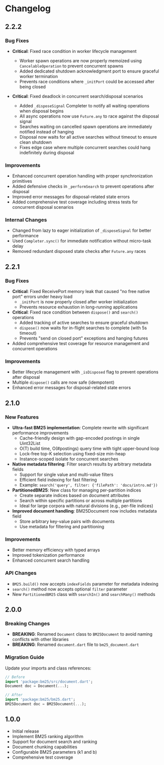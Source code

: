 # Changelog

## 2.2.2

### Bug Fixes
- **Critical**: Fixed race condition in worker lifecycle management
  - Worker spawn operations are now properly memoized using `CancelableOperation` to prevent concurrent spawns
  - Added dedicated shutdown acknowledgment port to ensure graceful worker termination
  - Prevents race conditions where `_initPort` could be accessed after being closed
  
- **Critical**: Fixed deadlock in concurrent search/disposal scenarios
  - Added `_disposeSignal` Completer to notify all waiting operations when disposal begins
  - All async operations now use `Future.any` to race against the disposal signal
  - Searches waiting on cancelled spawn operations are immediately notified instead of hanging
  - Disposal now waits for all active searches without timeout to ensure clean shutdown
  - Fixes edge case where multiple concurrent searches could hang indefinitely during disposal

### Improvements
- Enhanced concurrent operation handling with proper synchronization primitives
- Added defensive checks in `_performSearch` to prevent operations after disposal
- Improved error messages for disposal-related state errors
- Added comprehensive test coverage including stress tests for concurrent disposal scenarios

### Internal Changes
- Changed from lazy to eager initialization of `_disposeSignal` for better performance
- Used `Completer.sync()` for immediate notification without micro-task delay
- Removed redundant disposed state checks after `Future.any` races

## 2.2.1

### Bug Fixes
- **Critical**: Fixed ReceivePort memory leak that caused "no free native port" errors under heavy load
  - `_initPort` is now properly closed after worker initialization
  - Prevents resource exhaustion in long-running applications
- **Critical**: Fixed race condition between `dispose()` and `search()` operations
  - Added tracking of active searches to ensure graceful shutdown
  - `dispose()` now waits for in-flight searches to complete (with 5s timeout)
  - Prevents "send on closed port" exceptions and hanging futures
- Added comprehensive test coverage for resource management and concurrent operations

### Improvements
- Better lifecycle management with `_isDisposed` flag to prevent operations after disposal
- Multiple `dispose()` calls are now safe (idempotent)
- Enhanced error messages for disposal-related state errors

## 2.1.0

### New Features
- **Ultra-fast BM25 implementation**: Complete rewrite with significant performance improvements
  - Cache-friendly design with gap-encoded postings in single Uint32List
  - O(T) build time, O(#postings) query time with tight upper-bound loop
  - Lock-free top-K selection using fixed-size min-heap
  - Instance-scoped isolate for concurrent searches
- **Native metadata filtering**: Filter search results by arbitrary metadata fields
  - Support for single value and multi-value filters
  - Efficient field indexing for fast filtering
  - Example: `search('query', filter: {'filePath': 'docs/intro.md'})`
- **PartitionedBM25**: New class for managing per-partition indices
  - Create separate indices based on document attributes
  - Search within specific partitions or across multiple partitions
  - Ideal for large corpora with natural divisions (e.g., per-file indices)
- **Improved document handling**: BM25Document now includes metadata field
  - Store arbitrary key-value pairs with documents
  - Use metadata for filtering and partitioning

### Improvements
- Better memory efficiency with typed arrays
- Improved tokenization performance
- Enhanced concurrent search handling

### API Changes
- `BM25.build()` now accepts `indexFields` parameter for metadata indexing
- `search()` method now accepts optional `filter` parameter
- New `PartitionedBM25` class with `searchIn()` and `searchMany()` methods

## 2.0.0

### Breaking Changes
- **BREAKING**: Renamed `Document` class to `BM25Document` to avoid naming conflicts with other libraries
- **BREAKING**: Renamed `document.dart` file to `bm25_document.dart`

### Migration Guide
Update your imports and class references:
```dart
// Before
import 'package:bm25/src/document.dart';
Document doc = Document(...);

// After
import 'package:bm25/bm25.dart';
BM25Document doc = BM25Document(...);
```

## 1.0.0

- Initial release
- Implement BM25 ranking algorithm
- Support for document search and ranking
- Document chunking capabilities
- Configurable BM25 parameters (k1 and b)
- Comprehensive test coverage